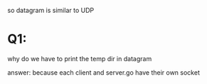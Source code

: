 so datagram is similar to UDP


# Q1:
why do we have to print the temp dir in datagram

answer: because each client and server.go
have their own socket 


